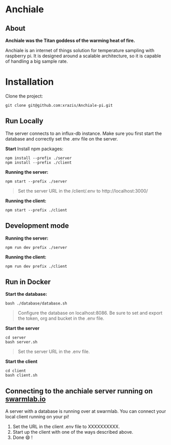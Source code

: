 # Anchiale

## About

**Anchiale was the Titan goddess of the warming heat of fire.**

Anchiale is an internet of things solution for temperature sampling with raspberry pi. It is designed around a scalable architecture, so it is capable of handling a big sample rate. 


# Installation

Clone the project:

    git clone git@github.com:xrazis/Anchiale-pi.git
## Run Locally

The server connects to an influx-db instance. Make sure you first start the database and correctly set the .env file on the server.

**Start** 
Install npm packages: 

    npm install --prefix ./server
    npm install --prefix ./client

**Running the server:**

    npm start --prefix ./server


> Set the server URL in the /client/.env to http://localhost:3000/ 

**Running the client:**

    npm start --prefix ./client
## Development mode

**Running the server:**

    npm run dev prefix ./server

**Running the client:**

    npm run dev prefix ./client


## Run in Docker

**Start the database:**

    bash ./database/database.sh


> Configure the database on localhost:8086. Be sure to set and export the token, org and bucket in the .env file. 

**Start the server**

    cd server
    bash server.sh


> Set the server URL in the .env file.

**Start the client**

    cd client
    bash client.sh


## Connecting to the anchiale server running on [swarmlab.io](http://swarmlab.io)

A server with a database is running over at swarmlab. You can connect your local client running on your pi! 


1. Set the URL in the client .env file to XXXXXXXXXX.
2. Start up the client with one of the ways described above.
3. Done 😄 ! 

